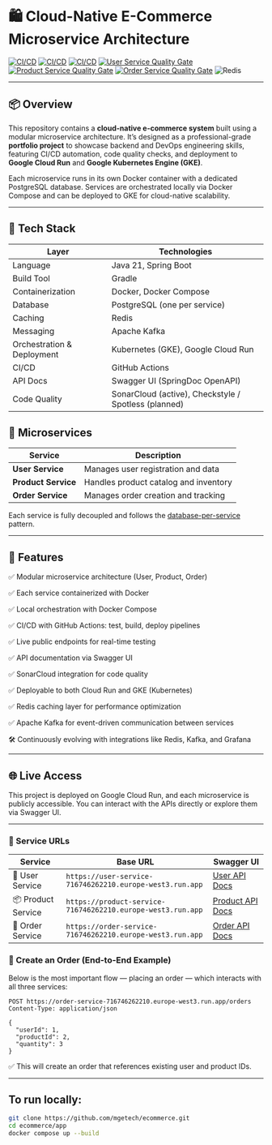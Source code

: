 # 🛍️ Cloud-Native E-Commerce Microservice Architecture

[![CI/CD](https://github.com/mgetech/ecommerce/actions/workflows/deploy-user-service.yml/badge.svg)](https://github.com/mgetech/ecommerce/actions)
[![CI/CD](https://github.com/mgetech/ecommerce/actions/workflows/deploy-product-service.yml/badge.svg)](https://github.com/mgetech/ecommerce/actions)
[![CI/CD](https://github.com/mgetech/ecommerce/actions/workflows/deploy-order-service.yml/badge.svg)](https://github.com/mgetech/ecommerce/actions)
[![User Service Quality Gate](https://sonarcloud.io/api/project_badges/measure?project=mgetech_ecommerce_user&metric=alert_status)](https://sonarcloud.io/summary/new_code?id=mgetech_ecommerce_user)
[![Product Service Quality Gate](https://sonarcloud.io/api/project_badges/measure?project=mgetech_ecommerce_product&metric=alert_status)](https://sonarcloud.io/summary/new_code?id=mgetech_ecommerce_product)
[![Order Service Quality Gate](https://sonarcloud.io/api/project_badges/measure?project=mgetech_ecommerce_order&metric=alert_status)](https://sonarcloud.io/summary/new_code?id=mgetech_ecommerce_order)
![Redis](https://img.shields.io/badge/cache-redis-red?logo=redis)

---

## 📦 Overview

This repository contains a **cloud-native e-commerce system** built using a modular microservice architecture. It’s designed as a professional-grade **portfolio project** to showcase backend and DevOps engineering skills, featuring CI/CD automation, code quality checks, and deployment to **Google Cloud Run** and **Google Kubernetes Engine (GKE)**.

Each microservice runs in its own Docker container with a dedicated PostgreSQL database. Services are orchestrated locally via Docker Compose and can be deployed to GKE for cloud-native scalability.

---

## 🧰 Tech Stack

| Layer                      | Technologies                                         |
|----------------------------|------------------------------------------------------|
| Language                   | Java 21, Spring Boot                                 |
| Build Tool                 | Gradle                                               |
| Containerization           | Docker, Docker Compose                               |
| Database                   | PostgreSQL (one per service)                         |
| Caching                    | Redis                                                |
| Messaging                    | Apache Kafka                                                |
| Orchestration & Deployment | Kubernetes (GKE), Google Cloud Run                   |
| CI/CD                      | GitHub Actions                                       |
| API Docs                   | Swagger UI (SpringDoc OpenAPI)                       |
| Code Quality               | SonarCloud (active), Checkstyle / Spotless (planned) |



## 🧩 Microservices

| Service         | Description                               |
|-----------------|-------------------------------------------|
| **User Service**    | Manages user registration and data        |
| **Product Service** | Handles product catalog and inventory     |
| **Order Service**   | Manages order creation and tracking       |

Each service is fully decoupled and follows the [database-per-service](https://microservices.io/patterns/data/database-per-service.html) pattern.

---

## 🚀 Features

✅ Modular microservice architecture (User, Product, Order)

✅ Each service containerized with Docker

✅ Local orchestration with Docker Compose

✅ CI/CD with GitHub Actions: test, build, deploy pipelines

✅ Live public endpoints for real-time testing

✅ API documentation via Swagger UI

✅ SonarCloud integration for code quality

✅ Deployable to both Cloud Run and GKE (Kubernetes)

✅ Redis caching layer for performance optimization

✅ Apache Kafka for event-driven communication between services

🛠️ Continuously evolving with integrations like Redis, Kafka, and Grafana

---





## 🌐 Live Access


This project is deployed on Google Cloud Run, and each microservice is publicly accessible. You can interact with the APIs directly or explore them via Swagger UI.

---

### 🔗 Service URLs

| Service         | Base URL                                                                 | Swagger UI           |
|-----------------|--------------------------------------------------------------------------|----------------------|
| 🧑‍ User Service    | `https://user-service-716746262210.europe-west3.run.app`               | [User API Docs](https://user-service-716746262210.europe-west3.run.app/swagger-ui.html)    |
| 📦 Product Service | `https://product-service-716746262210.europe-west3.run.app`            | [Product API Docs](https://product-service-716746262210.europe-west3.run.app/swagger-ui.html) |
| 🛒 Order Service   | `https://order-service-716746262210.europe-west3.run.app`              | [Order API Docs](https://order-service-716746262210.europe-west3.run.app/swagger-ui.html)   |


### 🛒 Create an Order (End-to-End Example)

Below is the most important flow — placing an order — which interacts with all three services:
```
POST https://order-service-716746262210.europe-west3.run.app/orders
Content-Type: application/json

{
  "userId": 1,
  "productId": 2,
  "quantity": 3
}
```
✅ This will create an order that references existing user and product IDs.

---
## To run locally:
```bash
git clone https://github.com/mgetech/ecommerce.git
cd ecommerce/app
docker compose up --build

